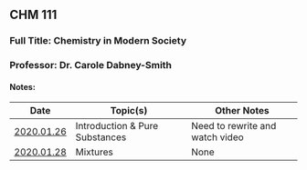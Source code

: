 ## CHM 111
### Full Title: Chemistry in Modern Society
### Professor: Dr. Carole Dabney-Smith

#### Notes:

|    Date    | Topic(s) | Other Notes |
| ---------- | -------- | ----- |
| [2020.01.26](2020.01.26.md) | Introduction & Pure Substances | Need to rewrite and watch video |
| [2020.01.28](2020.01.28.md) | Mixtures | None |